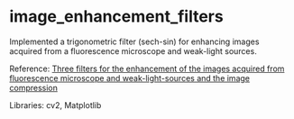 # image_enhancement_filters
Implemented a trigonometric filter (sech-sin) for enhancing images acquired from a fluorescence microscope and weak-light sources.

Reference: [Three filters for the enhancement of the images acquired from fluorescence microscope and weak-light-sources and the image compression](https://www.sciencedirect.com/science/article/pii/S2405844023073991#cebib0010)

Libraries: cv2, Matplotlib
